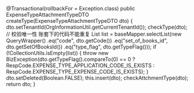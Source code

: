 
@Transactional(rollbackFor = Exception.class)
public ExpenseTypeAttachmentTypeDTO createType(ExpenseTypeAttachmentTypeDTO dto) {
    dto.setTenantId(OrgInformationUtil.getCurrentTenantId());
    checkType(dto);
    // 校验唯一性 账套下的代码不能重复
    List<ExpenseType> list = baseMapper.selectList(new QueryWrapper<ExpenseType>()
            .eq("code", dto.getCode())
            .eq("set_of_books_id", dto.getSetOfBooksId())
            .eq("type_flag", dto.getTypeFlag()));
    if (!CollectionUtils.isEmpty(list)) {
        throw new BizException(dto.getTypeFlag().compareTo(0) == 0 ?
                RespCode.EXPENSE_TYPE_APPLICATION_CODE_IS_EXISTS : RespCode.EXPENSE_TYPE_EXPENSE_CODE_IS_EXISTS);
    }
    dto.setDeleted(Boolean.FALSE);
    this.insert(dto);
    checkAttchmentType(dto);
    return dto;
}
